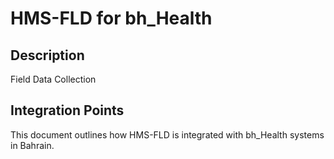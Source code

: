 # HMS-FLD for bh_Health

## Description

Field Data Collection

## Integration Points

This document outlines how HMS-FLD is integrated with bh_Health systems in Bahrain.
